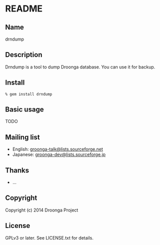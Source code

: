 # README

## Name

drndump

## Description

Drndump is a tool to dump Droonga database. You can use it for backup.

## Install

```
% gem install drndump
```

## Basic usage

TODO

## Mailing list

* English: [groonga-talk@lists.sourceforge.net](https://lists.sourceforge.net/lists/listinfo/groonga-talk)
* Japanese: [groonga-dev@lists.sourceforge.jp](http://lists.sourceforge.jp/mailman/listinfo/groonga-dev)

## Thanks

* ...

## Copyright

Copyright (c) 2014 Droonga Project

## License

GPLv3 or later. See LICENSE.txt for details.
